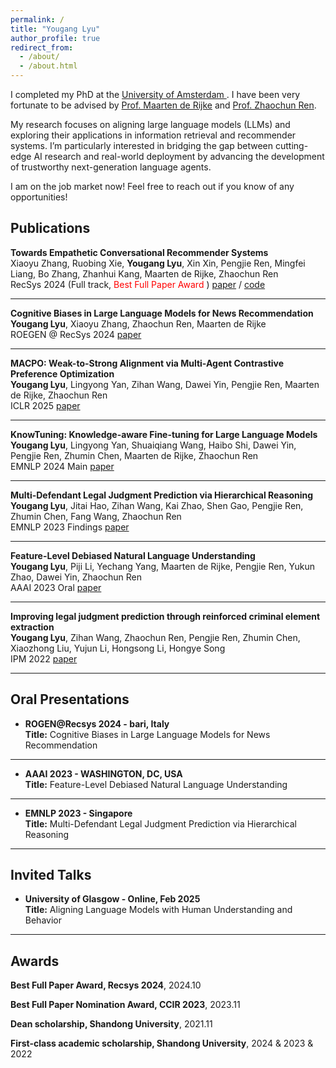 ```yaml
---
permalink: /
title: "Yougang Lyu"
author_profile: true
redirect_from: 
  - /about/
  - /about.html
---
```

I completed my PhD at the [University of Amsterdam ](https://irlab.science.uva.nl/about/). I have been very fortunate to be advised by [Prof. Maarten de Rijke](https://staff.fnwi.uva.nl/m.derijke/) and [Prof. Zhaochun Ren](https://renzhaochun.github.io/). 

My research focuses on aligning large language models (LLMs) and exploring their applications in information retrieval and recommender systems. I’m particularly interested in bridging the gap between cutting-edge AI research and real-world deployment by advancing the development of trustworthy next-generation language agents.

I am on the job market now! Feel free to reach out if you know of any opportunities!


Publications
---

   **Towards Empathetic Conversational Recommender Systems**  
   Xiaoyu Zhang, Ruobing Xie, **Yougang Lyu**, Xin Xin, Pengjie Ren, Mingfei Liang, Bo Zhang, Zhanhui Kang, Maarten de Rijke, Zhaochun Ren  
   RecSys 2024 (Full track, <font color='red'> Best Full Paper Award </font>) [paper](https://doi.org/10.1145/3640457.3688133) / [code](https://github.com/zxd-octopus/ECR)

---

   **Cognitive Biases in Large Language Models for News Recommendation**  
   **Yougang Lyu**, Xiaoyu Zhang, Zhaochun Ren, Maarten de Rijke  
   ROEGEN @ RecSys 2024 [paper](https://doi.org/10.48550/arXiv.2410.02897)

---

   **MACPO: Weak-to-Strong Alignment via Multi-Agent Contrastive Preference Optimization**  
   **Yougang Lyu**, Lingyong Yan, Zihan Wang, Dawei Yin, Pengjie Ren, Maarten de Rijke, Zhaochun Ren  
   ICLR 2025 [paper](https://arxiv.org/pdf/2410.07672)

---

   **KnowTuning: Knowledge-aware Fine-tuning for Large Language Models**  
   **Yougang Lyu**, Lingyong Yan, Shuaiqiang Wang, Haibo Shi, Dawei Yin, Pengjie Ren, Zhumin Chen, Maarten de Rijke, Zhaochun Ren  
   EMNLP 2024 Main [paper](https://arxiv.org/pdf/2402.11176)

---

   **Multi-Defendant Legal Judgment Prediction via Hierarchical Reasoning**  
   **Yougang Lyu**, Jitai Hao, Zihan Wang, Kai Zhao, Shen Gao, Pengjie Ren, Zhumin Chen, Fang Wang, Zhaochun Ren  
   EMNLP 2023 Findings [paper](https://arxiv.org/pdf/2312.05762)

---

   **Feature-Level Debiased Natural Language Understanding**  
   **Yougang Lyu**, Piji Li, Yechang Yang, Maarten de Rijke, Pengjie Ren, Yukun Zhao, Dawei Yin, Zhaochun Ren  
   AAAI 2023 Oral [paper](https://ojs.aaai.org/index.php/AAAI/article/view/26567)

---

   **Improving legal judgment prediction through reinforced criminal element extraction**  
   **Yougang Lyu**, Zihan Wang, Zhaochun Ren, Pengjie Ren, Zhumin Chen, Xiaozhong Liu, Yujun Li, Hongsong Li, Hongye Song  
   IPM 2022 [paper](https://www.sciencedirect.com/science/article/pii/S0306457321002600)

---


## Oral Presentations
- **ROGEN@Recsys 2024 - bari, Italy**  
  **Title:** Cognitive Biases in Large Language Models for News Recommendation
  
---
- **AAAI 2023 - WASHINGTON, DC, USA**  
  **Title:** Feature-Level Debiased Natural Language Understanding

---
- **EMNLP 2023 - Singapore**  
  **Title:** Multi-Defendant Legal Judgment Prediction via Hierarchical Reasoning
  
---
## Invited Talks
- **University of Glasgow - Online, Feb 2025**  
  **Title:** Aligning Language Models with Human Understanding and Behavior
  
---

## Awards

 **Best Full Paper Award, Recsys 2024**, 2024.10

 **Best Full Paper Nomination Award, CCIR 2023**, 2023.11

 **Dean scholarship, Shandong University**, 2021.11
 
 **First-class academic scholarship, Shandong University**, 2024 & 2023 & 2022


